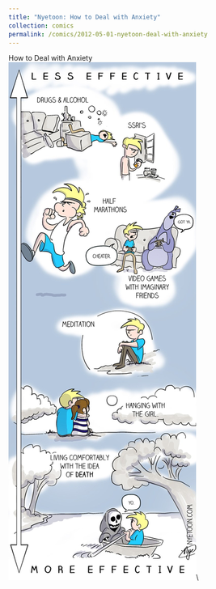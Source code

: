 ```yaml
---
title: "Nyetoon: How to Deal with Anxiety"
collection: comics
permalink: /comics/2012-05-01-nyetoon-deal-with-anxiety
---
```



How to Deal with Anxiety\
![Anxiety](../images/comics/nyetoon/Nyetoon_Anxiety_02.jpg)\
